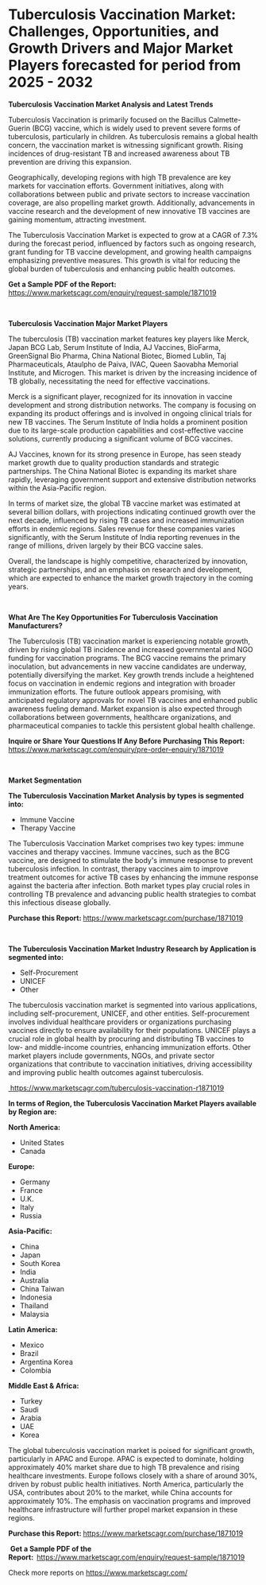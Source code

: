 <p><h1>Tuberculosis Vaccination Market: Challenges, Opportunities, and Growth Drivers and Major Market Players forecasted for period from 2025 - 2032</h1></p><p><strong>Tuberculosis Vaccination Market Analysis and Latest Trends</strong></p>
<p><p>Tuberculosis Vaccination is primarily focused on the Bacillus Calmette-Guerin (BCG) vaccine, which is widely used to prevent severe forms of tuberculosis, particularly in children. As tuberculosis remains a global health concern, the vaccination market is witnessing significant growth. Rising incidences of drug-resistant TB and increased awareness about TB prevention are driving this expansion. </p><p>Geographically, developing regions with high TB prevalence are key markets for vaccination efforts. Government initiatives, along with collaborations between public and private sectors to increase vaccination coverage, are also propelling market growth. Additionally, advancements in vaccine research and the development of new innovative TB vaccines are gaining momentum, attracting investment.</p><p>The Tuberculosis Vaccination Market is expected to grow at a CAGR of 7.3% during the forecast period, influenced by factors such as ongoing research, grant funding for TB vaccine development, and growing health campaigns emphasizing preventive measures. This growth is vital for reducing the global burden of tuberculosis and enhancing public health outcomes.</p></p>
<p><strong>Get a Sample PDF of the Report:&nbsp;</strong> <a href="https://www.marketscagr.com/enquiry/request-sample/1871019?utm_campaign=2016&utm_medium=2&utm_source=Github&utm_content=ia&utm_term=11012025&utm_id=tuberculosis-vaccination">https://www.marketscagr.com/enquiry/request-sample/1871019</a></p>
<p>&nbsp;</p>
<p><strong>Tuberculosis Vaccination Major Market Players</strong></p>
<p><p>The tuberculosis (TB) vaccination market features key players like Merck, Japan BCG Lab, Serum Institute of India, AJ Vaccines, BioFarma, GreenSignal Bio Pharma, China National Biotec, Biomed Lublin, Taj Pharmaceuticals, Ataulpho de Paiva, IVAC, Queen Saovabha Memorial Institute, and Microgen. This market is driven by the increasing incidence of TB globally, necessitating the need for effective vaccinations.</p><p>Merck is a significant player, recognized for its innovation in vaccine development and strong distribution networks. The company is focusing on expanding its product offerings and is involved in ongoing clinical trials for new TB vaccines. The Serum Institute of India holds a prominent position due to its large-scale production capabilities and cost-effective vaccine solutions, currently producing a significant volume of BCG vaccines.</p><p>AJ Vaccines, known for its strong presence in Europe, has seen steady market growth due to quality production standards and strategic partnerships. The China National Biotec is expanding its market share rapidly, leveraging government support and extensive distribution networks within the Asia-Pacific region.</p><p>In terms of market size, the global TB vaccine market was estimated at several billion dollars, with projections indicating continued growth over the next decade, influenced by rising TB cases and increased immunization efforts in endemic regions. Sales revenue for these companies varies significantly, with the Serum Institute of India reporting revenues in the range of millions, driven largely by their BCG vaccine sales.</p><p>Overall, the landscape is highly competitive, characterized by innovation, strategic partnerships, and an emphasis on research and development, which are expected to enhance the market growth trajectory in the coming years.</p></p>
<p>&nbsp;</p>
<p><strong>What Are The Key Opportunities For Tuberculosis Vaccination Manufacturers?</strong></p>
<p><p>The Tuberculosis (TB) vaccination market is experiencing notable growth, driven by rising global TB incidence and increased governmental and NGO funding for vaccination programs. The BCG vaccine remains the primary inoculation, but advancements in new vaccine candidates are underway, potentially diversifying the market. Key growth trends include a heightened focus on vaccination in endemic regions and integration with broader immunization efforts. The future outlook appears promising, with anticipated regulatory approvals for novel TB vaccines and enhanced public awareness fueling demand. Market expansion is also expected through collaborations between governments, healthcare organizations, and pharmaceutical companies to tackle this persistent global health challenge.</p></p>
<p><strong>Inquire or Share Your Questions If Any Before Purchasing This Report:</strong> <a href="https://www.marketscagr.com/enquiry/pre-order-enquiry/1871019?utm_campaign=2016&utm_medium=2&utm_source=Github&utm_content=ia&utm_term=11012025&utm_id=tuberculosis-vaccination">https://www.marketscagr.com/enquiry/pre-order-enquiry/1871019</a></p>
<p>&nbsp;</p>
<p><strong>Market Segmentation</strong></p>
<p><strong>The Tuberculosis Vaccination Market Analysis by types is segmented into:</strong></p>
<p><ul><li>Immune Vaccine</li><li>Therapy Vaccine</li></ul></p>
<p><p>The Tuberculosis Vaccination Market comprises two key types: immune vaccines and therapy vaccines. Immune vaccines, such as the BCG vaccine, are designed to stimulate the body's immune response to prevent tuberculosis infection. In contrast, therapy vaccines aim to improve treatment outcomes for active TB cases by enhancing the immune response against the bacteria after infection. Both market types play crucial roles in controlling TB prevalence and advancing public health strategies to combat this infectious disease globally.</p></p>
<p><strong>Purchase this Report:&nbsp;</strong><a href="https://www.marketscagr.com/purchase/1871019?utm_campaign=2016&utm_medium=2&utm_source=Github&utm_content=ia&utm_term=11012025&utm_id=tuberculosis-vaccination">https://www.marketscagr.com/purchase/1871019</a></p>
<p>&nbsp;</p>
<p><strong>The Tuberculosis Vaccination Market Industry Research by Application is segmented into:</strong></p>
<p><ul><li>Self-Procurement</li><li>UNICEF</li><li>Other</li></ul></p>
<p><p>The tuberculosis vaccination market is segmented into various applications, including self-procurement, UNICEF, and other entities. Self-procurement involves individual healthcare providers or organizations purchasing vaccines directly to ensure availability for their populations. UNICEF plays a crucial role in global health by procuring and distributing TB vaccines to low- and middle-income countries, enhancing immunization efforts. Other market players include governments, NGOs, and private sector organizations that contribute to vaccination initiatives, driving accessibility and improving public health outcomes against tuberculosis.</p></p>
<p><a href="https://www.marketscagr.com/tuberculosis-vaccination-r1871019?utm_campaign=2016&utm_medium=2&utm_source=Github&utm_content=ia&utm_term=11012025&utm_id=tuberculosis-vaccination">&nbsp;https://www.marketscagr.com/tuberculosis-vaccination-r1871019</a></p>
<p><strong>In terms of Region, the Tuberculosis Vaccination Market Players available by Region are:</strong></p>
<p>
    <p> <strong> North America: </strong>
        <ul>
            <li>United States</li>
            <li>Canada</li>
        </ul>
        </p> 
    <p> <strong> Europe: </strong>
        <ul>
            <li>Germany</li>
            <li>France</li>
            <li>U.K.</li>
            <li>Italy</li>
            <li>Russia</li>
        </ul>
        </p> 
    <p> <strong> Asia-Pacific: </strong>
        <ul>
            <li>China</li>
            <li>Japan</li>
            <li>South Korea</li>
            <li>India</li>
            <li>Australia</li>
            <li>China Taiwan</li>
            <li>Indonesia</li>
            <li>Thailand</li>
            <li>Malaysia</li>
        </ul>
        </p> 
    <p> <strong> Latin America: </strong>
        <ul>
            <li>Mexico</li>
            <li>Brazil</li>
            <li>Argentina Korea</li>
            <li>Colombia</li>
        </ul>
        </p> 
    <p> <strong> Middle East & Africa: </strong>
        <ul>
            <li>Turkey</li>
            <li>Saudi</li>
            <li>Arabia</li>
            <li>UAE</li>
            <li>Korea</li>
        </ul>
    </p>
    </p>
<p><p>The global tuberculosis vaccination market is poised for significant growth, particularly in APAC and Europe. APAC is expected to dominate, holding approximately 40% market share due to high TB prevalence and rising healthcare investments. Europe follows closely with a share of around 30%, driven by robust public health initiatives. North America, particularly the USA, contributes about 20% to the market, while China accounts for approximately 10%. The emphasis on vaccination programs and improved healthcare infrastructure will further propel market expansion in these regions.</p></p>
<p><strong>Purchase this Report: </strong><a href="https://www.marketscagr.com/purchase/1871019?utm_campaign=2016&utm_medium=2&utm_source=Github&utm_content=ia&utm_term=11012025&utm_id=tuberculosis-vaccination">https://www.marketscagr.com/purchase/1871019</a></p>
<p>&nbsp;<strong>Get a Sample PDF of the Report:&nbsp;&nbsp;</strong><a href="https://www.marketscagr.com/enquiry/request-sample/1871019?utm_campaign=2016&utm_medium=2&utm_source=Github&utm_content=ia&utm_term=11012025&utm_id=tuberculosis-vaccination">https://www.marketscagr.com/enquiry/request-sample/1871019</a></p>
<p><strong></strong></p>
<p>Check more reports on <a href="https://www.marketscagr.com/?utm_campaign=2016&utm_medium=2&utm_source=Github&utm_content=ia&utm_term=11012025&utm_id=tuberculosis-vaccination">https://www.marketscagr.com/</a></p>